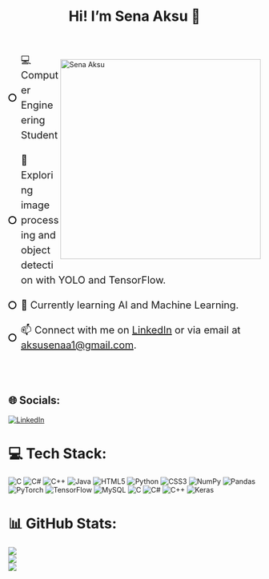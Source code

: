 
<h1 align="center">Hi! I’m Sena Aksu  💫</h1>


<img align="right" alt="Sena Aksu" width="400" src="https://github.com/user-attachments/assets/e575b682-798d-4f66-9364-b9259f354562" style="display: block; margin-top: 50px;">
<br>

<ul style="list-style-type: none; padding-left: 0; font-size: 20px; line-height: 1.5;">
  <li style="position: relative; padding-left: 25px; margin-bottom: 20px;">
    <span style="position: absolute; left: 0; top: 50%; transform: translateY(-50%); border: 2px solid black; border-radius: 50%; width: 12px; height: 12px; background-color: white;"></span>
    💻 Computer Engineering Student
  </li>
  <li style="position: relative; padding-left: 25px; margin-bottom: 20px;">
    <span style="position: absolute; left: 0; top: 50%; transform: translateY(-50%); border: 2px solid black; border-radius: 50%; width: 12px; height: 12px; background-color: white;"></span>
    🔭 Exploring image processing and object detection with YOLO and TensorFlow.
  </li>
  <li style="position: relative; padding-left: 25px; margin-bottom: 20px;">
    <span style="position: absolute; left: 0; top: 50%; transform: translateY(-50%); border: 2px solid black; border-radius: 50%; width: 12px; height: 12px; background-color: white;"></span>
    🌱 Currently learning AI and Machine Learning.
  </li>
  <li style="position: relative; padding-left: 25px; margin-bottom: 20px;">
    <span style="position: absolute; left: 0; top: 50%; transform: translateY(-50%); border: 2px solid black; border-radius: 50%; width: 12px; height: 12px; background-color: white;"></span>
    📫 Connect with me on <a href="https://www.linkedin.com/in/senaksu/">LinkedIn</a> or via email at <a href="mailto:aksusenaa1@gmail.com">aksusenaa1@gmail.com</a>.
  </li>

  
</ul>

<br>
<br>



## 🌐 Socials:
[![LinkedIn](https://img.shields.io/badge/LinkedIn-%230077B5.svg?logo=linkedin&logoColor=white)](https://linkedin.com/in/senaksu/)

# 💻 Tech Stack:
![C](https://img.shields.io/badge/c-%2300599C.svg?style=for-the-badge&logo=c&logoColor=white) ![C#](https://img.shields.io/badge/c%23-%23239120.svg?style=for-the-badge&logo=csharp&logoColor=white) ![C++](https://img.shields.io/badge/c++-%2300599C.svg?style=for-the-badge&logo=c%2B%2B&logoColor=white) ![Java](https://img.shields.io/badge/java-%23ED8B00.svg?style=for-the-badge&logo=openjdk&logoColor=white) ![HTML5](https://img.shields.io/badge/html5-%23E34F26.svg?style=for-the-badge&logo=html5&logoColor=white) ![Python](https://img.shields.io/badge/python-3670A0?style=for-the-badge&logo=python&logoColor=ffdd54) ![CSS3](https://img.shields.io/badge/css3-%231572B6.svg?style=for-the-badge&logo=css3&logoColor=white) ![NumPy](https://img.shields.io/badge/numpy-%23013243.svg?style=for-the-badge&logo=numpy&logoColor=white) ![Pandas](https://img.shields.io/badge/pandas-%23150458.svg?style=for-the-badge&logo=pandas&logoColor=white) ![PyTorch](https://img.shields.io/badge/PyTorch-%23EE4C2C.svg?style=for-the-badge&logo=PyTorch&logoColor=white) ![TensorFlow](https://img.shields.io/badge/TensorFlow-%23FF6F00.svg?style=for-the-badge&logo=TensorFlow&logoColor=white) ![MySQL](https://img.shields.io/badge/mysql-4479A1.svg?style=for-the-badge&logo=mysql&logoColor=white) ![C](https://img.shields.io/badge/c-%2300599C.svg?style=for-the-badge&logo=c&logoColor=white) ![C#](https://img.shields.io/badge/c%23-%23239120.svg?style=for-the-badge&logo=csharp&logoColor=white) ![C++](https://img.shields.io/badge/c++-%2300599C.svg?style=for-the-badge&logo=c%2B%2B&logoColor=white) ![Keras](https://img.shields.io/badge/Keras-%23D00000.svg?style=for-the-badge&logo=Keras&logoColor=white)
# 📊 GitHub Stats:
![](https://github-readme-stats.vercel.app/api?username=senaksu&theme=vision-friendly-dark&hide_border=false&include_all_commits=false&count_private=false)<br/>
![](https://github-readme-streak-stats.herokuapp.com/?user=senaksu&theme=vision-friendly-dark&hide_border=false)<br/>
![](https://github-readme-stats.vercel.app/api/top-langs/?username=senaksu&theme=vision-friendly-dark&hide_border=false&include_all_commits=false&count_private=false&layout=compact)

